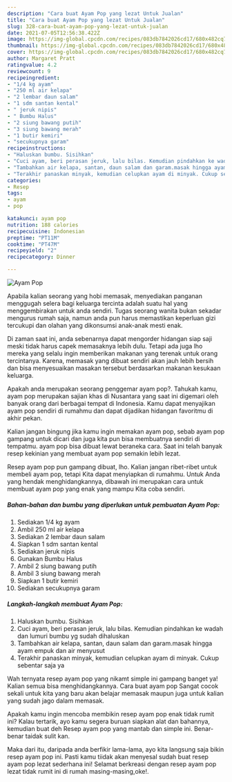 ```yaml
---
description: "Cara buat Ayam Pop yang lezat Untuk Jualan"
title: "Cara buat Ayam Pop yang lezat Untuk Jualan"
slug: 328-cara-buat-ayam-pop-yang-lezat-untuk-jualan
date: 2021-07-05T12:56:38.422Z
image: https://img-global.cpcdn.com/recipes/083db7842026cd17/680x482cq70/ayam-pop-foto-resep-utama.jpg
thumbnail: https://img-global.cpcdn.com/recipes/083db7842026cd17/680x482cq70/ayam-pop-foto-resep-utama.jpg
cover: https://img-global.cpcdn.com/recipes/083db7842026cd17/680x482cq70/ayam-pop-foto-resep-utama.jpg
author: Margaret Pratt
ratingvalue: 4.2
reviewcount: 9
recipeingredient:
- "1/4 kg ayam"
- "250 ml air kelapa"
- "2 lembar daun salam"
- "1 sdm santan kental"
- " jeruk nipis"
- " Bumbu Halus"
- "2 siung bawang putih"
- "3 siung bawang merah"
- "1 butir kemiri"
- "secukupnya garam"
recipeinstructions:
- "Haluskan bumbu. Sisihkan"
- "Cuci ayam, beri perasan jeruk, lalu bilas. Kemudian pindahkan ke wadah dan lumuri bumbu yg sudah dihaluskan"
- "Tambahkan air kelapa, santan, daun salam dan garam.masak hingga ayam empuk dan air menyusut"
- "Terakhir panaskan minyak, kemudian celupkan ayam di minyak. Cukup sebentar saja ya"
categories:
- Resep
tags:
- ayam
- pop

katakunci: ayam pop 
nutrition: 188 calories
recipecuisine: Indonesian
preptime: "PT11M"
cooktime: "PT47M"
recipeyield: "2"
recipecategory: Dinner

---
```



![Ayam Pop](https://img-global.cpcdn.com/recipes/083db7842026cd17/680x482cq70/ayam-pop-foto-resep-utama.jpg)

Apabila kalian seorang yang hobi memasak, menyediakan panganan menggugah selera bagi keluarga tercinta adalah suatu hal yang menggembirakan untuk anda sendiri. Tugas seorang  wanita bukan sekadar mengurus rumah saja, namun anda pun harus memastikan keperluan gizi tercukupi dan olahan yang dikonsumsi anak-anak mesti enak.

Di zaman  saat ini, anda sebenarnya dapat mengorder hidangan siap saji meski tidak harus capek memasaknya lebih dulu. Tetapi ada juga lho mereka yang selalu ingin memberikan makanan yang terenak untuk orang tercintanya. Karena, memasak yang dibuat sendiri akan jauh lebih bersih dan bisa menyesuaikan masakan tersebut berdasarkan makanan kesukaan keluarga. 



Apakah anda merupakan seorang penggemar ayam pop?. Tahukah kamu, ayam pop merupakan sajian khas di Nusantara yang saat ini digemari oleh banyak orang dari berbagai tempat di Indonesia. Kamu dapat menyajikan ayam pop sendiri di rumahmu dan dapat dijadikan hidangan favoritmu di akhir pekan.

Kalian jangan bingung jika kamu ingin memakan ayam pop, sebab ayam pop gampang untuk dicari dan juga kita pun bisa membuatnya sendiri di tempatmu. ayam pop bisa dibuat lewat beraneka cara. Saat ini telah banyak resep kekinian yang membuat ayam pop semakin lebih lezat.

Resep ayam pop pun gampang dibuat, lho. Kalian jangan ribet-ribet untuk membeli ayam pop, tetapi Kita dapat menyiapkan di rumahmu. Untuk Anda yang hendak menghidangkannya, dibawah ini merupakan cara untuk membuat ayam pop yang enak yang mampu Kita coba sendiri.

<!--inarticleads1-->

##### Bahan-bahan dan bumbu yang diperlukan untuk pembuatan Ayam Pop:

1. Sediakan 1/4 kg ayam
1. Ambil 250 ml air kelapa
1. Sediakan 2 lembar daun salam
1. Siapkan 1 sdm santan kental
1. Sediakan  jeruk nipis
1. Gunakan  Bumbu Halus
1. Ambil 2 siung bawang putih
1. Ambil 3 siung bawang merah
1. Siapkan 1 butir kemiri
1. Sediakan secukupnya garam




<!--inarticleads2-->

##### Langkah-langkah membuat Ayam Pop:

1. Haluskan bumbu. Sisihkan
1. Cuci ayam, beri perasan jeruk, lalu bilas. Kemudian pindahkan ke wadah dan lumuri bumbu yg sudah dihaluskan
1. Tambahkan air kelapa, santan, daun salam dan garam.masak hingga ayam empuk dan air menyusut
1. Terakhir panaskan minyak, kemudian celupkan ayam di minyak. Cukup sebentar saja ya




Wah ternyata resep ayam pop yang nikamt simple ini gampang banget ya! Kalian semua bisa menghidangkannya. Cara buat ayam pop Sangat cocok sekali untuk kita yang baru akan belajar memasak maupun juga untuk kalian yang sudah jago dalam memasak.

Apakah kamu ingin mencoba membikin resep ayam pop enak tidak rumit ini? Kalau tertarik, ayo kamu segera buruan siapkan alat dan bahannya, kemudian buat deh Resep ayam pop yang mantab dan simple ini. Benar-benar taidak sulit kan. 

Maka dari itu, daripada anda berfikir lama-lama, ayo kita langsung saja bikin resep ayam pop ini. Pasti kamu tiidak akan menyesal sudah buat resep ayam pop lezat sederhana ini! Selamat berkreasi dengan resep ayam pop lezat tidak rumit ini di rumah masing-masing,oke!.

